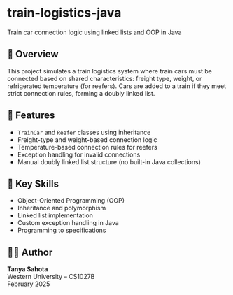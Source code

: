 # train-logistics-java  
Train car connection logic using linked lists and OOP in Java

## 🚂 Overview
This project simulates a train logistics system where train cars must be connected based on shared characteristics: freight type, weight, or refrigerated temperature (for reefers). Cars are added to a train if they meet strict connection rules, forming a doubly linked list.

## 📌 Features
- `TrainCar` and `Reefer` classes using inheritance
- Freight-type and weight-based connection logic
- Temperature-based connection rules for reefers
- Exception handling for invalid connections
- Manual doubly linked list structure (no built-in Java collections)

## 🧠 Key Skills
- Object-Oriented Programming (OOP)
- Inheritance and polymorphism
- Linked list implementation
- Custom exception handling in Java
- Programming to specifications

## 🧑‍💻 Author
**Tanya Sahota**  
Western University – CS1027B  
February 2025

